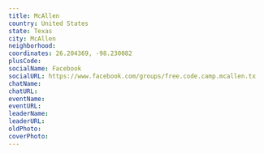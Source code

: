 ```yaml
---
title: McAllen
country: United States
state: Texas
city: McAllen
neighborhood: 
coordinates: 26.204369, -98.230082
plusCode:
socialName: Facebook
socialURL: https://www.facebook.com/groups/free.code.camp.mcallen.tx
chatName:
chatURL:
eventName:
eventURL:
leaderName:
leaderURL:
oldPhoto: 
coverPhoto:
---
```

